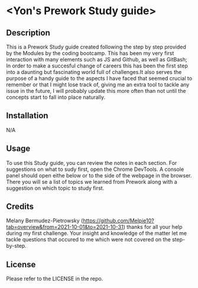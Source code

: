 # <Yon's Prework Study guide>

## Description 

This is a Prework Study guide created following the step by step provided by the Modules by the coding bootcamp. This has been my very first interaction with many elements such as JS and Github, as well as GitBash; In order to make a succesful change of careers this has been the first step into a daunting but fascinating world full of challenges.It also serves the purpose of a handy guide to the aspects I have faced that seemed crucial to remember or that I might lose track of, giving me an extra tool to tackle any issue in the future, I will probably update this more often than not until the concepts start to fall into place naturally. 


## Installation

N/A


## Usage

To use this Study guide, you can review the notes in each section. For suggestions on what to sudy first, open the Chrome DevTools. A console panel should open eithe below or to the side of the webpage in the browser. There you will se a list of topics we learned from Prework along with a suggestion on which topic to study first.


## Credits

Melany Bermudez-Pietrowsky (https://github.com/Melpie10?tab=overview&from=2021-10-01&to=2021-10-31) thanks for all your help during my first challenge. Your insight and knowledge of the matter let me tackle questions that occured to me which were not covered on the step-by-step.

## License

Please refer to the LICENSE in the repo.